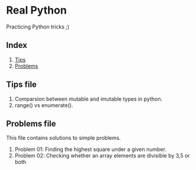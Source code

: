 # Real Python
Practicing Python tricks ;)
## Index
1. [Tips](#tips_file)
2. [Problems](#problems-file)
## Tips file
1. Comparsion between mutable and imutable types in python.
2. range() vs enumerate().
## Problems file
This file contains solutions to simple problems.
1. Problem 01: Finding the highest square under a given number.
2. Problem 02: Checking whether an array elements are divisible by 3,5 or both
